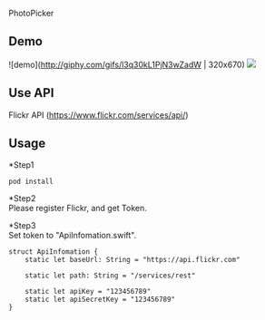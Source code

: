 PhotoPicker  

## Demo
![demo](http://giphy.com/gifs/l3q30kL1PjN3wZadW | 320x670)
<img src = "http://giphy.com/gifs/l3q30kL1PjN3wZadW"/>
## Use API 
Flickr API (https://www.flickr.com/services/api/)
## Usage
*Step1
```
pod install
```
*Step2  
Please register Flickr, and get Token.  

*Step3  
Set token to "ApiInfomation.swift".  
```
struct ApiInfomation {
    static let baseUrl: String = "https://api.flickr.com"

    static let path: String = "/services/rest"
    
    static let apiKey = "123456789"
    static let apiSecretKey = "123456789"   
}
```

